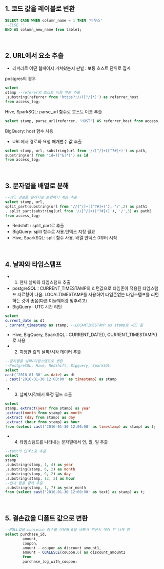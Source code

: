 ## 1. 코드 값을 레이블로 변환
```sql
SELECT CASE WHEN column_name = 1 THEN '마우스' 
--ELSE ''
END AS column_new_name from table1;
```
<br>

## 2. URL에서 요소 추출
- 레퍼러로 어떤 웹페이지 거쳐왔는지 판별 : 
보통 호스트 단위로 집계

postgres의 경우
```sql
select 
stamp --referer의 호스트 이름 부분 추출
,substring(referrer from 'https?://([^/]*)') as referrer_host
from access_log;
```

Hive, SparkSQL: parse_url 함수로 호스트 이름 추출
```sql
select stamp, parse_url(referrer, 'HOST') AS referrer_host from access_log;
```

BigQuery: host 함수 사용

- URL에서 경로와 요청 매개변수 값 추출
```sql
select stamp, url, substring(url from '//[^/]+([^?#]+)') as path, 
substring(url from 'id=([^&]*)') as id
from access_log;
```
<br>

## 3. 문자열을 배열로 분해
```sql
--url 경로를 슬래시로 분할해서 계층 추출
select stamp, url, 
split_part(substring(url from '//[^/]+([^?#]+)'), '/',2) as path1
, split_part(substring(url from '//[^/]+([^?#]+)'), '/',3) as path2
from access_log;
```
- Redshift : split_part로 추출
- BigQuery: split 함수로 사용.인덱스 지정 필요
- Hive, SparkSQL: split 함수 사용. 배열 인덱스 0부터 시작
<br>

## 4. 날짜와 타임스탬프 
- 1) 현재 날짜와 타임스탬프 추출
- postgreSQL : CURRENT_TIMESTAMP의 리턴값으로 타임존이 적용된 타임스탬프 자료형이 나옴. LOCALTIMESTAMP를 사용하여 타임존없는 타임스탬프를 리턴하는 것이 좋음(다른 미들웨어랑 맞추려고)
- BigQuery : UTC 시간 리턴
```sql
select 
current_date as dt
, current_timestamp as stamp; --LOCAMTIMESTAMP as stamp로 써도 됨
```
- Hive, BigQuery, SparkSQL : CURRENT_DATE(), CURRENT_TIMESTAMP() 로 사용
- 2) 지정한 값의 날짜/시각 데이터 추출
```sql
--문자열을 날짜/타임스탬프로 변환
--PostgreSQL, Hive, Redshift, Bigquery, SparkSQL
select 
cast('2016-01-30' as date) as dt
, cast('2016-01-30 12:00:00' as timestamp) as stamp
```

- 3) 날짜/시각에서 특정 필드 추출
```sql
select 
stamp, extract(year from stamp) as year
,extract(month from stamp) as month
,extract (day from stamp) as day
,extract (hour from stamp) as hour
from (select cast('2016-01-30 12:00:00' as timestamp) as stamp) as t;
```

- 4) 타임스탬프를 나타내는 문자열에서 연, 월, 일 추출
```sql
--text의 인덱스로 추출
select 
stamp 
,substring(stamp, 1, 4) as year
,substring(stamp, 6, 2) as month
,substring(stamp, 9, 2) as day
,substring(stamp, 12, 2) as hour
--연과 월을 함께 추출
,substring(stamp, 1, 7) as year_month
from (select cast('2016-01-30 12:00:00' as text) as stamp) as t;
```

<br>

## 5. 결손값을 디폴트 값으로 변환
```sql
--NULL값을 coalesce 함수를 이용해 0을 바꿔서 연산시 에러 안 나게 함
select purchase_id,
		amount,
		coupon,
		amount - coupon as discount_amount1,
		amount - COALESCE(coupon,0) as discount_amount2
		from 
		purchase_log_with_coupon;
```
